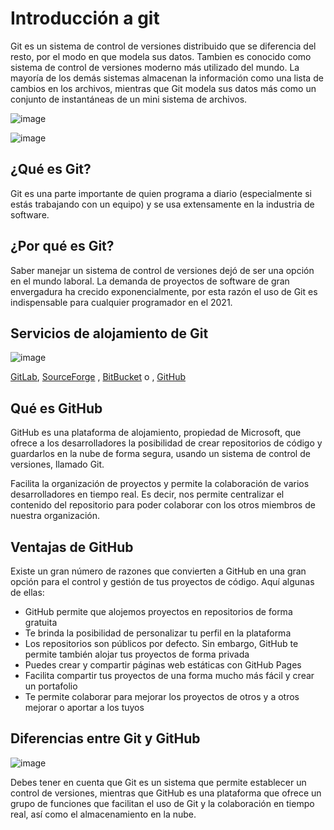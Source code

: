 # Introducción a git

Git es un sistema de control de versiones distribuido que se diferencia del resto, por el modo en que modela sus datos. Tambien es conocido como
sistema de control de versiones moderno más utilizado del mundo.  La mayoría de los demás sistemas almacenan la información como una lista de cambios en los archivos, mientras que Git modela sus datos más como un
conjunto de instantáneas de un mini sistema de archivos.<br>

![image](https://user-images.githubusercontent.com/30872921/132282617-149d1590-0310-4d34-82e2-5e6c83780673.png)


![image](https://user-images.githubusercontent.com/30872921/132283709-cf803116-33a6-40cf-bae0-c5ac11a2883f.png)

## ¿Qué es Git?
Git es una parte importante de quien programa a diario (especialmente si estás trabajando con un equipo) y se usa extensamente en la industria de software.

## ¿Por qué es Git?
Saber manejar un sistema de control de versiones dejó de ser una opción en el mundo laboral. La demanda de proyectos de software de gran envergadura ha crecido exponencialmente, por esta razón el uso de Git es indispensable para cualquier programador en el 2021. 

## Servicios de alojamiento de Git
![image](https://user-images.githubusercontent.com/30872921/134777001-cd42931d-fe08-467f-bab0-f66d21ebbd56.png)

[GitLab](https://about.gitlab.com/), [SourceForge](https://sourceforge.net/) , [BitBucket](https://bitbucket.org/) o , [GitHub](https://github.com/)

## Qué es GitHub
GitHub es una plataforma de alojamiento, propiedad de Microsoft, que ofrece a los desarrolladores la posibilidad de crear repositorios de código y guardarlos en la nube de forma segura, usando un sistema de control de versiones, llamado Git.

Facilita la organización de proyectos y permite la colaboración de varios desarrolladores en tiempo real. Es decir, nos permite centralizar el contenido del repositorio para poder colaborar con los otros miembros de nuestra organización.

## Ventajas de GitHub
Existe un gran número de razones que convierten a GitHub en una gran opción para el control y gestión de tus proyectos de código. Aquí algunas de ellas:
- GitHub permite que alojemos proyectos en repositorios de forma gratuita
- Te brinda la posibilidad de personalizar tu perfil en la plataforma
- Los repositorios son públicos por defecto. Sin embargo, GitHub te permite también alojar tus proyectos de forma privada
- Puedes crear y compartir páginas web estáticas con GitHub Pages
- Facilita compartir tus proyectos de una forma mucho más fácil y crear un portafolio
- Te permite colaborar para mejorar los proyectos de otros y a otros mejorar o aportar a los tuyos

## Diferencias entre Git y GitHub
![image](https://user-images.githubusercontent.com/30872921/134777007-e1fa9277-01ca-42cb-adb9-778f2e4060be.png)

Debes tener en cuenta que Git es un sistema que permite establecer un control de versiones, mientras que GitHub es una plataforma que ofrece un grupo de funciones que facilitan el uso de Git y la colaboración en tiempo real, así como el almacenamiento en la nube.
